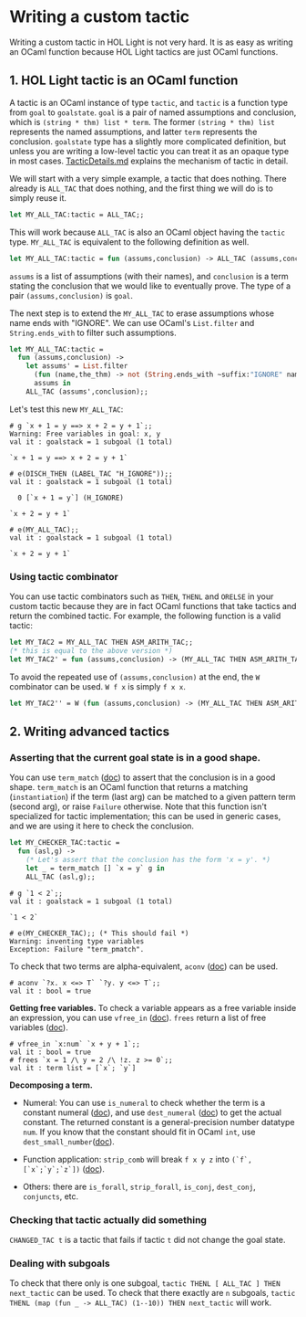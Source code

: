 # Writing a custom tactic

Writing a custom tactic in HOL Light is not very hard.
It is as easy as writing an OCaml function because HOL Light tactics are just OCaml functions.

## 1. HOL Light tactic is an OCaml function

A tactic is an OCaml instance of type `tactic`, and `tactic` is a function type from `goal` to `goalstate`.
`goal` is a pair of named assumptions and conclusion, which is `(string * thm) list * term`.
The former `(string * thm) list` represents the named assumptions, and latter `term` represents the conclusion.
`goalstate` type has a slightly more complicated definition, but unless you are writing a low-level
tactic you can treat it as an opaque type in most cases.
[TacticDetails.md](TacticDetails.md) explains the mechanism of tactic in detail.

We will start with a very simple example, a tactic that does nothing.
There already is `ALL_TAC` that does nothing, and the first thing we will do is to simply reuse it.

```ocaml
let MY_ALL_TAC:tactic = ALL_TAC;;
```

This will work because `ALL_TAC` is also an OCaml object having the `tactic` type.
`MY_ALL_TAC` is equivalent to the following definition as well.

```ocaml
let MY_ALL_TAC:tactic = fun (assums,conclusion) -> ALL_TAC (assums,conclusion);;
```

`assums` is a list of assumptions (with their names), and `conclusion` is a term stating the conclusion
that we would like to eventually prove.
The type of a pair `(assums,conclusion)` is `goal`.

The next step is to extend the `MY_ALL_TAC` to erase assumptions whose name ends with "IGNORE".
We can use OCaml's `List.filter` and `String.ends_with` to filter such assumptions.

```ocaml
let MY_ALL_TAC:tactic =
  fun (assums,conclusion) ->
    let assums' = List.filter
      (fun (name,the_thm) -> not (String.ends_with ~suffix:"IGNORE" name))
      assums in
    ALL_TAC (assums',conclusion);;
```

Let's test this new `MY_ALL_TAC`:
```
# g `x + 1 = y ==> x + 2 = y + 1`;;
Warning: Free variables in goal: x, y
val it : goalstack = 1 subgoal (1 total)

`x + 1 = y ==> x + 2 = y + 1`

# e(DISCH_THEN (LABEL_TAC "H_IGNORE"));;
val it : goalstack = 1 subgoal (1 total)

  0 [`x + 1 = y`] (H_IGNORE)

`x + 2 = y + 1`

# e(MY_ALL_TAC);;
val it : goalstack = 1 subgoal (1 total)

`x + 2 = y + 1`
```

### Using tactic combinator

You can use tactic combinators such as `THEN`, `THENL` and `ORELSE` in your custom tactic
because they are in fact OCaml functions that take tactics and return the combined tactic.
For example, the following function is a valid tactic:

```ocaml
let MY_TAC2 = MY_ALL_TAC THEN ASM_ARITH_TAC;;
(* this is equal to the above version *)
let MY_TAC2' = fun (assums,conclusion) -> (MY_ALL_TAC THEN ASM_ARITH_TAC) (assums,conclusion);;
```

To avoid the repeated use of `(assums,conclusion)` at the end, the `W` combinator can be used.
`W f x` is simply `f x x`.

```ocaml
let MY_TAC2'' = W (fun (assums,conclusion) -> (MY_ALL_TAC THEN ASM_ARITH_TAC));;
```


## 2. Writing advanced tactics

### Asserting that the current goal state is in a good shape.
You can use `term_match` ([doc](https://hol-light.github.io/references/HTML/term_match.html)) to
assert that the conclusion is in a good shape.
`term_match` is an OCaml function that returns a matching (`instantiation`) if the term (last arg)
can be matched to a given pattern term (second arg), or raise `Failure` otherwise.
Note that this function isn't specialized for tactic implementation;
this can be used in generic cases, and we are using it here to check the conclusion.

```ocaml
let MY_CHECKER_TAC:tactic =
  fun (asl,g) ->
    (* Let's assert that the conclusion has the form 'x = y'. *)
    let _ = term_match [] `x = y` g in
    ALL_TAC (asl,g);;
```

```
# g `1 < 2`;;
val it : goalstack = 1 subgoal (1 total)

`1 < 2`

# e(MY_CHECKER_TAC);; (* This should fail *)
Warning: inventing type variables
Exception: Failure "term_pmatch".
```

To check that two terms are alpha-equivalent, `aconv` ([doc](https://hol-light.github.io/references/HTML/aconv.html))
can be used.
```
# aconv `?x. x <=> T` `?y. y <=> T`;;
val it : bool = true
```

<b>Getting free variables.</b>
To check a variable appears as a free variable inside an expression,
you can use `vfree_in` ([doc](https://hol-light.github.io/references/HTML/vfree_in.html)).
`frees` return a list of free variables ([doc](https://hol-light.github.io/references/HTML/frees.html)).

```
# vfree_in `x:num` `x + y + 1`;;
val it : bool = true
# frees `x = 1 /\ y = 2 /\ !z. z >= 0`;;
val it : term list = [`x`; `y`]
```

<b>Decomposing a term.</b>

- Numeral: You can use `is_numeral` to check whether the term is a constant numeral
([doc](https://hol-light.github.io/references/HTML/is_numeral.html)),
and use `dest_numeral` ([doc](https://hol-light.github.io/references/HTML/dest_numeral.html))
to get the actual constant.
The returned constant is a general-precision number datatype `num`.
If you know that the constant should fit in OCaml `int`,
use `dest_small_number`([doc](https://hol-light.github.io/references/HTML/dest_small_numeral.html`)).

- Function application: `strip_comb` will break `f x y z` into ``(`f`,[`x`;`y`;`z`])``
([doc](https://hol-light.github.io/references/HTML/strip_comb.html)).

- Others: there are `is_forall`, `strip_forall`, `is_conj`, `dest_conj`, `conjuncts`, etc.

### Checking that tactic actually did something

`CHANGED_TAC t` is a tactic that fails if tactic `t` did not change the goal state.


### Dealing with subgoals

To check that there only is one subgoal,
`tactic THENL [ ALL_TAC ] THEN next_tactic` can be used.
To check that there exactly are `n` subgoals,
`tactic THENL (map (fun _ -> ALL_TAC) (1--10)) THEN next_tactic`
will work.
